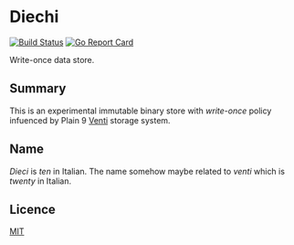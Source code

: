 # Diechi
[![Build Status](https://travis-ci.com/eiri/dieci.svg?branch=master)](https://travis-ci.com/eiri/dieci)
[![Go Report Card](https://goreportcard.com/badge/github.com/eiri/dieci)](https://goreportcard.com/report/github.com/eiri/dieci)

Write-once data store.

## Summary

This is an experimental immutable binary store with _write-once_ policy infuenced by Plain 9 [Venti](https://en.wikipedia.org/wiki/Venti) storage system.

## Name

_Dieci_ is _ten_ in Italian. The name somehow maybe related to _venti_ which is _twenty_ in Italian.

## Licence

[MIT](https://github.com/eiri/dieci/blob/master/LICENSE)
